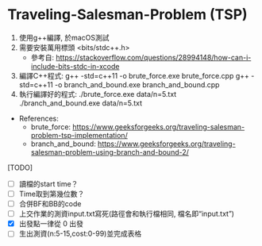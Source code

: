# Traveling-Salesman-Problem (TSP)
1. 使用g++編譯, 於macOS測試
2. 需要安裝萬用標頭 <bits/stdc++.h> 
    - 參考自: https://stackoverflow.com/questions/28994148/how-can-i-include-bits-stdc-in-xcode
3. 編譯C++程式: 
    g++ -std=c++11 -o brute_force.exe brute_force.cpp
    g++ -std=c++11 -o branch_and_bound.exe branch_and_bound.cpp
4. 執行編譯好的程式: 
    ./brute_force.exe data/n=5.txt
    ./branch_and_bound.exe data/n=5.txt

- References:
    - brute_force: https://www.geeksforgeeks.org/traveling-salesman-problem-tsp-implementation/
    - branch_and_bound: https://www.geeksforgeeks.org/traveling-salesman-problem-using-branch-and-bound-2/

[TODO]
- [ ] 讀檔的start time？
- [ ] Time取到第幾位數？
- [ ] 合併BF和BB的code
- [ ] 上交作業的測資input.txt寫死(路徑會和執行檔相同, 檔名即“input.txt”)
- [x] 出發點一律從 0 出發
- [ ] 生出測資(n:5-15,cost:0-99)並完成表格
